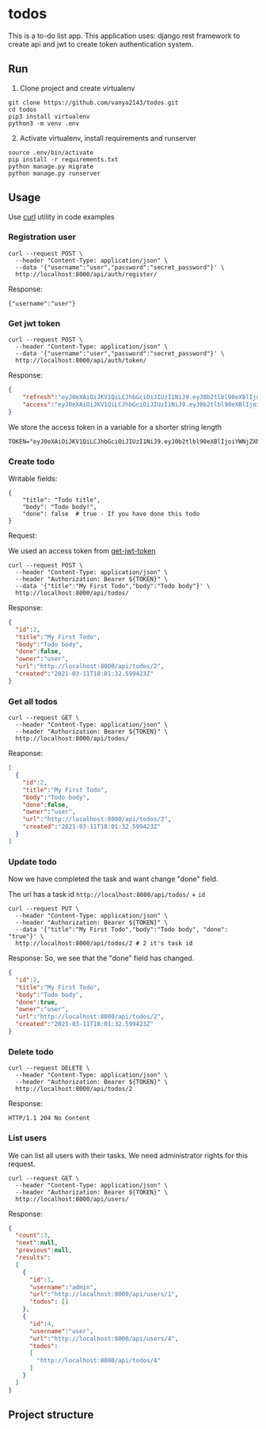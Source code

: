 # todos
This is a to-do list app. 
This application uses: django rest framework to create api and jwt to create token authentication system.


## Run
1. Clone project and create virtualenv
```shell
git clone https://github.com/vanya2143/todos.git
cd todos
pip3 install virtualenv
python3 -m venv .env
```

2. Activate virtualenv, install requirements and runserver
```shell
source .env/bin/activate
pip install -r requirements.txt
python manage.py migrate
python manage.py runserver
```

## Usage
Use [curl](https://en.wikipedia.org/wiki/CURL) utility in code examples

### Registration user
```shell
curl --request POST \
  --header "Content-Type: application/json" \
  --data '{"username":"user","password":"secret_password"}' \
  http://localhost:8000/api/auth/register/
```
Response:
```log
{"username":"user"}
```

### Get jwt token
```shell
curl --request POST \
  --header "Content-Type: application/json" \
  --data '{"username":"user","password":"secret_password"}' \
  http://localhost:8000/api/auth/token/
```
Response:
```json
{
    "refresh":"eyJ0eXAiOiJKV1QiLCJhbGciOiJIUzI1NiJ9.eyJ0b2tlbl90eXBlIjoicmVmcmVzaCIsImV4cCI6MTYxNTU3MTgwMiwianRpIjoiMzhjODE0Njc1MWEyNDI2OGE1NGI0ZDI1OTJlNTdiM2QiLCJ1c2VyX2lkIjo0fQ.YqHPS57ez1RZkADAqo3VZTWe3ubU9ooGVtUukqlePPI",
    "access":"eyJ0eXAiOiJKV1QiLCJhbGciOiJIUzI1NiJ9.eyJ0b2tlbl90eXBlIjoiYWNjZXNzIiwiZXhwIjoxNjE1NDg3MjAyLCJqdGkiOiI4Yzk0MDhhNzZjNDU0MzM5ODYyNWQyZjc2YTYxNzdiYiIsInVzZXJfaWQiOjR9.BtIimdMKnDWN7DkeBtCfXbLqJwoDnpO_VeGlLOaRFHA"
}
```
We store the access token in a variable for a shorter string length
```shell
TOKEN="eyJ0eXAiOiJKV1QiLCJhbGciOiJIUzI1NiJ9.eyJ0b2tlbl90eXBlIjoiYWNjZXNzIiwiZXhwIjoxNjE1NDg3MjAyLCJqdGkiOiI4Yzk0MDhhNzZjNDU0MzM5ODYyNWQyZjc2YTYxNzdiYiIsInVzZXJfaWQiOjR9.BtIimdMKnDWN7DkeBtCfXbLqJwoDnpO_VeGlLOaRFHA"
```

### Create todo
Writable fields:
```shell
{
    "title": "Todo title",
    "body": "Todo body!",
    "done": false  # true - If you have done this todo
}
```
Request:

We used an access token from [get-jwt-token](https://github.com/vanya2143/todos#get-jwt-token)
```shell
curl --request POST \
  --header "Content-Type: application/json" \
  --header "Authorization: Bearer ${TOKEN}" \
  --data '{"title":"My First Todo","body":"Todo body"}' \
  http://localhost:8000/api/todos/
```
Response:
```json
{
  "id":2,
  "title":"My First Todo",
  "body":"Todo body",
  "done":false,
  "owner":"user",
  "url":"http://localhost:8000/api/todos/2",
  "created":"2021-03-11T18:01:32.599423Z"
}
```

### Get all todos
```shell
curl --request GET \
  --header "Content-Type: application/json" \
  --header "Authorization: Bearer ${TOKEN}" \
  http://localhost:8000/api/todos/
```
Reaponse:
```json
[
  {
    "id":2,
    "title":"My First Todo",
    "body":"Todo body",
    "done":false,
    "owner":"user",
    "url":"http://localhost:8000/api/todos/2",
    "created":"2021-03-11T18:01:32.599423Z"
  }
]
```
### Update todo
Now we have completed the task and want change "done" field.

The url has a task id `http://localhost:8000/api/todos/` + `id` 
```shell
curl --request PUT \
  --header "Content-Type: application/json" \
  --header "Authorization: Bearer ${TOKEN}" \
  --data '{"title":"My First Todo","body":"Todo body", "done": "true"}' \
  http://localhost:8000/api/todos/2 # 2 it's task id
```
Response:
So, we see that the "done" field has changed.
```json
{
  "id":2,
  "title":"My First Todo",
  "body":"Todo body",
  "done":true,
  "owner":"user",
  "url":"http://localhost:8000/api/todos/2",
  "created":"2021-03-11T18:01:32.599423Z"
}
```
### Delete todo
```shell
curl --request DELETE \
  --header "Content-Type: application/json" \
  --header "Authorization: Bearer ${TOKEN}" \
  http://localhost:8000/api/todos/2
```
Response:
```log
HTTP/1.1 204 No Content
```
### List users
We can list all users with their tasks. We need administrator rights for this request.
```shell
curl --request GET \
  --header "Content-Type: application/json" \
  --header "Authorization: Bearer ${TOKEN}" \
  http://localhost:8000/api/users/
```
Response:
```json
{
  "count":3,
  "next":null,
  "previous":null,
  "results":
  [
    {
      "id":1,
      "username":"admin",
      "url":"http://localhost:8000/api/users/1",
      "todos": []
    }, 
    {
      "id":4,
      "username":"user",
      "url":"http://localhost:8000/api/users/4",
      "todos":
      [
        "http://localhost:8000/api/todos/4"
      ]
    }
  ]
}
```
## Project structure
